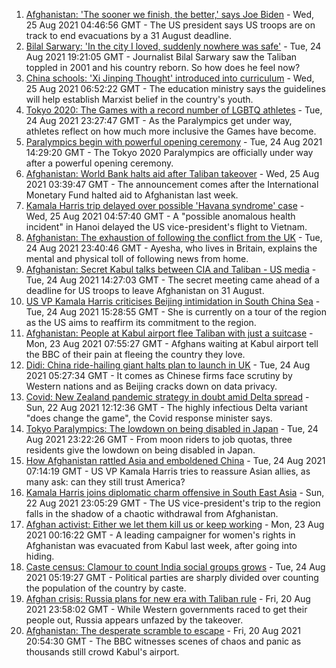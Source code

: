 1. [Afghanistan: 'The sooner we finish, the better,' says Joe Biden](https://www.bbc.co.uk/news/world-asia-58321849?at_medium=RSS&at_campaign=KARANGA) - Wed, 25 Aug 2021 04:46:56 GMT - The US president says US troops are on track to end evacuations by a 31 August deadline.
2. [Bilal Sarwary: 'In the city I loved, suddenly nowhere was safe'](https://www.bbc.co.uk/news/world-south-asia-58071592?at_medium=RSS&at_campaign=KARANGA) - Tue, 24 Aug 2021 19:21:05 GMT - Journalist Bilal Sarwary saw the Taliban toppled in 2001 and his country reborn. So how does he feel now?
3. [China schools: 'Xi Jinping Thought' introduced into curriculum](https://www.bbc.co.uk/news/world-asia-58301575?at_medium=RSS&at_campaign=KARANGA) - Wed, 25 Aug 2021 06:52:22 GMT - The education ministry says the guidelines will help establish Marxist belief in the country's youth.
4. [Tokyo 2020: The Games with a record number of LGBTQ athletes](https://www.bbc.co.uk/news/world-asia-58141762?at_medium=RSS&at_campaign=KARANGA) - Tue, 24 Aug 2021 23:27:47 GMT - As the Paralympics get under way, athletes reflect on how much more inclusive the Games have become.
5. [Paralympics begin with powerful opening ceremony](https://www.bbc.co.uk/sport/disability-sport/58316181?at_medium=RSS&at_campaign=KARANGA) - Tue, 24 Aug 2021 14:29:20 GMT - The Tokyo 2020 Paralympics are officially under way after a powerful opening ceremony.
6. [Afghanistan: World Bank halts aid after Taliban takeover](https://www.bbc.co.uk/news/business-58325545?at_medium=RSS&at_campaign=KARANGA) - Wed, 25 Aug 2021 03:39:47 GMT - The announcement comes after the International Monetary Fund halted aid to Afghanistan last week.
7. [Kamala Harris trip delayed over possible 'Havana syndrome' case](https://www.bbc.co.uk/news/world-us-canada-58322593?at_medium=RSS&at_campaign=KARANGA) - Wed, 25 Aug 2021 04:57:40 GMT - A "possible anomalous health incident" in Hanoi delayed the US vice-president's flight to Vietnam.
8. [Afghanistan: The exhaustion of following the conflict from the UK](https://www.bbc.co.uk/news/newsbeat-58321129?at_medium=RSS&at_campaign=KARANGA) - Tue, 24 Aug 2021 23:40:46 GMT - Ayesha, who lives in Britain, explains the mental and physical toll of following news from home.
9. [Afghanistan: Secret Kabul talks between CIA and Taliban - US media](https://www.bbc.co.uk/news/world-asia-58320516?at_medium=RSS&at_campaign=KARANGA) - Tue, 24 Aug 2021 14:27:03 GMT - The secret meeting came ahead of a deadline for US troops to leave Afghanistan on 31 August.
10. [US VP Kamala Harris criticises Beijing intimidation in South China Sea](https://www.bbc.co.uk/news/world-asia-58312947?at_medium=RSS&at_campaign=KARANGA) - Tue, 24 Aug 2021 15:28:55 GMT - She is currently on a tour of the region as the US aims to reaffirm its commitment to the region.
11. [Afghanistan: People at Kabul airport flee Taliban with just a suitcase](https://www.bbc.co.uk/news/world-asia-58300386?at_medium=RSS&at_campaign=KARANGA) - Mon, 23 Aug 2021 07:55:27 GMT - Afghans waiting at Kabul airport tell the BBC of their pain at fleeing the country they love.
12. [Didi: China ride-hailing giant halts plan to launch in UK](https://www.bbc.co.uk/news/business-58312996?at_medium=RSS&at_campaign=KARANGA) - Tue, 24 Aug 2021 05:27:34 GMT - It comes as Chinese firms face scrutiny by Western nations and as Beijing cracks down on data privacy.
13. [Covid: New Zealand pandemic strategy in doubt amid Delta spread](https://www.bbc.co.uk/news/world-asia-58297895?at_medium=RSS&at_campaign=KARANGA) - Sun, 22 Aug 2021 12:12:36 GMT - The highly infectious Delta variant "does change the game", the Covid response minister says.
14. [Tokyo Paralympics: The lowdown on being disabled in Japan](https://www.bbc.co.uk/news/disability-58256722?at_medium=RSS&at_campaign=KARANGA) - Tue, 24 Aug 2021 23:22:26 GMT - From moon riders to job quotas, three residents give the lowdown on being disabled in Japan.
15. [How Afghanistan rattled Asia and emboldened China](https://www.bbc.co.uk/news/world-asia-58312949?at_medium=RSS&at_campaign=KARANGA) - Tue, 24 Aug 2021 07:14:19 GMT - US VP Kamala Harris tries to reassure Asian allies, as many ask: can they still trust America?
16. [Kamala Harris joins diplomatic charm offensive in South East Asia](https://www.bbc.co.uk/news/world-asia-58277226?at_medium=RSS&at_campaign=KARANGA) - Sun, 22 Aug 2021 23:05:29 GMT - The US vice-president's trip to the region falls in the shadow of a chaotic withdrawal from Afghanistan.
17. [Afghan activist: Either we let them kill us or keep working](https://www.bbc.co.uk/news/world-asia-58301303?at_medium=RSS&at_campaign=KARANGA) - Mon, 23 Aug 2021 00:16:22 GMT - A leading campaigner for women's rights in Afghanistan was evacuated from Kabul last week, after going into hiding.
18. [Caste census: Clamour to count India social groups grows](https://www.bbc.co.uk/news/world-asia-india-58141993?at_medium=RSS&at_campaign=KARANGA) - Tue, 24 Aug 2021 05:19:27 GMT - Political parties are sharply divided over counting the population of the country by caste.
19. [Afghan crisis: Russia plans for new era with Taliban rule](https://www.bbc.co.uk/news/world-europe-58265934?at_medium=RSS&at_campaign=KARANGA) - Fri, 20 Aug 2021 23:58:02 GMT - While Western governments raced to get their people out, Russia appears unfazed by the takeover.
20. [Afghanistan: The desperate scramble to escape](https://www.bbc.co.uk/news/world-asia-58286000?at_medium=RSS&at_campaign=KARANGA) - Fri, 20 Aug 2021 20:54:30 GMT - The BBC witnesses scenes of chaos and panic as thousands still crowd Kabul's airport.
